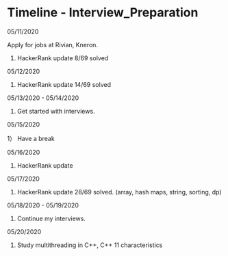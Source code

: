 # Timeline - Interview_Preparation
05/11/2020

Apply for jobs at Rivian, Kneron.

1) HackerRank update 8/69 solved

05/12/2020

1) HackerRank update 14/69 solved

05/13/2020 - 05/14/2020

1) Get started with interviews. 

05/15/2020

1） Have a break

05/16/2020

1) HackerRank update 

05/17/2020

1) HackerRank update 28/69 solved. (array, hash maps, string, sorting, dp)

05/18/2020 - 05/19/2020

1) Continue my interviews.

05/20/2020

1) Study multithreading in C++, C++ 11 characteristics